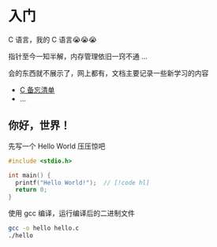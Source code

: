 # 入门

C 语言，我的 C 语言😭😭😭

指针至今一知半解，内存管理依旧一窍不通 ...

会的东西就不展示了，网上都有，文档主要记录一些新学习的内容

- [C 备忘清单](https://wangchujiang.com/reference/docs/c.html)
- ...


## 你好，世界！

先写一个 Hello World 压压惊吧

```c
#include <stdio.h>

int main() {
  printf("Hello World!");  // [!code hl]
  return 0;
}
```

使用 gcc 编译，运行编译后的二进制文件

```sh
gcc -o hello hello.c
./hello
```
